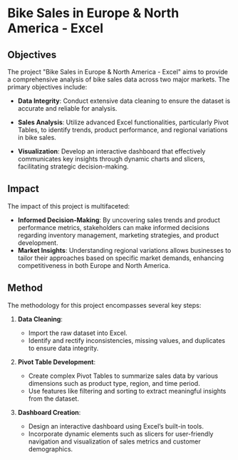 # Bike Sales in Europe & North America - Excel

## Objectives

The project "Bike Sales in Europe & North America - Excel" aims to provide a comprehensive analysis of bike sales data across two major markets. The primary objectives include:

- **Data Integrity**: Conduct extensive data cleaning to ensure the dataset is accurate and reliable for analysis.

- **Sales Analysis**: Utilize advanced Excel functionalities, particularly Pivot Tables, to identify trends, product performance, and regional variations in bike sales.

- **Visualization**: Develop an interactive dashboard that effectively communicates key insights through dynamic charts and slicers, facilitating strategic decision-making.

## Impact

The impact of this project is multifaceted:

- **Informed Decision-Making**: By uncovering sales trends and product performance metrics, stakeholders can make informed decisions regarding inventory management, marketing strategies, and product development.
- **Market Insights**: Understanding regional variations allows businesses to tailor their approaches based on specific market demands, enhancing competitiveness in both Europe and North America.


## Method

The methodology for this project encompasses several key steps:

1. **Data Cleaning**:
   - Import the raw dataset into Excel.
   - Identify and rectify inconsistencies, missing values, and duplicates to ensure data integrity.

2. **Pivot Table Development**:
   - Create complex Pivot Tables to summarize sales data by various dimensions such as product type, region, and time period.
   - Use features like filtering and sorting to extract meaningful insights from the dataset.

3. **Dashboard Creation**:
   - Design an interactive dashboard using Excel’s built-in tools.
   - Incorporate dynamic elements such as slicers for user-friendly navigation and visualization of sales metrics and customer demographics.
   
